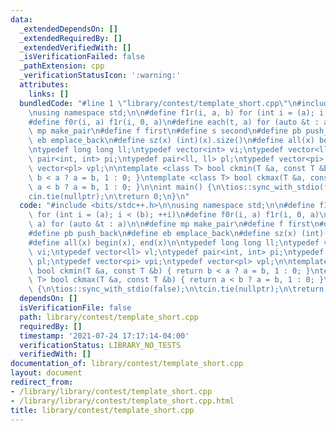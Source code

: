 ```yaml
---
data:
  _extendedDependsOn: []
  _extendedRequiredBy: []
  _extendedVerifiedWith: []
  _isVerificationFailed: false
  _pathExtension: cpp
  _verificationStatusIcon: ':warning:'
  attributes:
    links: []
  bundledCode: "#line 1 \"library/contest/template_short.cpp\"\n#include <bits/stdc++.h>\n\
    \nusing namespace std;\n\n#define f1r(i, a, b) for (int i = (a); i < (b); ++i)\n\
    #define f0r(i, a) f1r(i, 0, a)\n#define each(t, a) for (auto &t : a)\n\n#define\
    \ mp make_pair\n#define f first\n#define s second\n#define pb push_back\n#define\
    \ eb emplace_back\n#define sz(x) (int)(x).size()\n#define all(x) begin(x), end(x)\n\
    \ntypedef long long ll;\ntypedef vector<int> vi;\ntypedef vector<ll> vl;\ntypedef\
    \ pair<int, int> pi;\ntypedef pair<ll, ll> pl;\ntypedef vector<pi> vpi;\ntypedef\
    \ vector<pl> vpl;\n\ntemplate <class T> bool ckmin(T &a, const T &b) { return\
    \ b < a ? a = b, 1 : 0; }\ntemplate <class T> bool ckmax(T &a, const T &b) { return\
    \ a < b ? a = b, 1 : 0; }\n\nint main() {\n\tios::sync_with_stdio(false);\n\t\
    cin.tie(nullptr);\n\treturn 0;\n}\n"
  code: "#include <bits/stdc++.h>\n\nusing namespace std;\n\n#define f1r(i, a, b)\
    \ for (int i = (a); i < (b); ++i)\n#define f0r(i, a) f1r(i, 0, a)\n#define each(t,\
    \ a) for (auto &t : a)\n\n#define mp make_pair\n#define f first\n#define s second\n\
    #define pb push_back\n#define eb emplace_back\n#define sz(x) (int)(x).size()\n\
    #define all(x) begin(x), end(x)\n\ntypedef long long ll;\ntypedef vector<int>\
    \ vi;\ntypedef vector<ll> vl;\ntypedef pair<int, int> pi;\ntypedef pair<ll, ll>\
    \ pl;\ntypedef vector<pi> vpi;\ntypedef vector<pl> vpl;\n\ntemplate <class T>\
    \ bool ckmin(T &a, const T &b) { return b < a ? a = b, 1 : 0; }\ntemplate <class\
    \ T> bool ckmax(T &a, const T &b) { return a < b ? a = b, 1 : 0; }\n\nint main()\
    \ {\n\tios::sync_with_stdio(false);\n\tcin.tie(nullptr);\n\treturn 0;\n}\n"
  dependsOn: []
  isVerificationFile: false
  path: library/contest/template_short.cpp
  requiredBy: []
  timestamp: '2021-07-24 17:17:14-04:00'
  verificationStatus: LIBRARY_NO_TESTS
  verifiedWith: []
documentation_of: library/contest/template_short.cpp
layout: document
redirect_from:
- /library/library/contest/template_short.cpp
- /library/library/contest/template_short.cpp.html
title: library/contest/template_short.cpp
---
```

